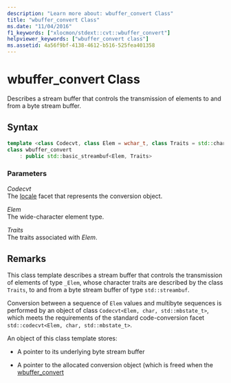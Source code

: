 ```yaml
---
description: "Learn more about: wbuffer_convert Class"
title: "wbuffer_convert Class"
ms.date: "11/04/2016"
f1_keywords: ["xlocmon/stdext::cvt::wbuffer_convert"]
helpviewer_keywords: ["wbuffer_convert class"]
ms.assetid: 4a56f9bf-4138-4612-b516-525fea401358
---
```

# wbuffer_convert Class

Describes a stream buffer that controls the transmission of elements to and from a byte stream buffer.

## Syntax

```cpp
template <class Codecvt, class Elem = wchar_t, class Traits = std::char_traits<Elem>>
class wbuffer_convert
    : public std::basic_streambuf<Elem, Traits>
```

### Parameters

*Codecvt*\
The [locale](../standard-library/locale-class.md) facet that represents the conversion object.

*Elem*\
The wide-character element type.

*Traits*\
The traits associated with *Elem*.

## Remarks

This class template describes a stream buffer that controls the transmission of elements of type `_Elem`, whose character traits are described by the class `Traits`, to and from a byte stream buffer of type `std::streambuf`.

Conversion between a sequence of `Elem` values and multibyte sequences is performed by an object of class `Codecvt<Elem, char, std::mbstate_t>`, which meets the requirements of the standard code-conversion facet `std::codecvt<Elem, char, std::mbstate_t>`.

An object of this class template stores:

- A pointer to its underlying byte stream buffer

- A pointer to the allocated conversion object (which is freed when the [wbuffer_convert](../standard-library/wbuffer-convert-class.md)
